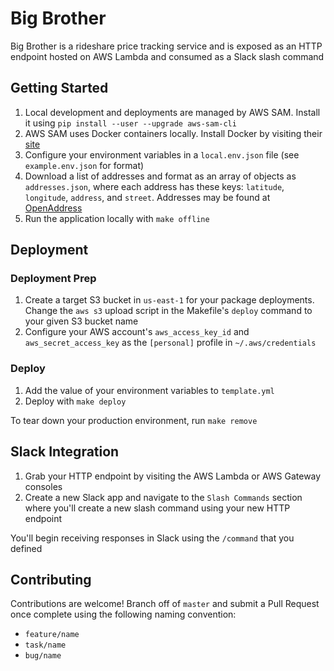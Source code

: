 # Big Brother

Big Brother is a rideshare price tracking service and is exposed as an HTTP endpoint hosted on AWS Lambda and consumed as a Slack slash command

## Getting Started

1. Local development and deployments are managed by AWS SAM. Install it using `pip install --user --upgrade aws-sam-cli`
2. AWS SAM uses Docker containers locally. Install Docker by visiting their [site](https://docs.docker.com/docker-for-mac/install/)
3. Configure your environment variables in a `local.env.json` file (see `example.env.json` for format)
4. Download a list of addresses and format as an array of objects as `addresses.json`, where each address has these keys: `latitude`, `longitude`, `address`, and `street`. Addresses may be found at [OpenAddress](http://openaddresses.io)
5. Run the application locally with `make offline`

## Deployment

### Deployment Prep

1. Create a target S3 bucket in `us-east-1` for your package deployments. Change the `aws s3` upload script in the Makefile's `deploy` command to your given S3 bucket name
2. Configure your AWS account's `aws_access_key_id` and `aws_secret_access_key` as the `[personal]` profile in `~/.aws/credentials`

### Deploy

1. Add the value of your environment variables to `template.yml`
2. Deploy with `make deploy`

To tear down your production environment, run `make remove`

## Slack Integration

1. Grab your HTTP endpoint by visiting the AWS Lambda or AWS Gateway consoles
2. Create a new Slack app and navigate to the `Slash Commands` section where you'll create a new slash command using your new HTTP endpoint

You'll begin receiving responses in Slack using the `/command` that you defined

## Contributing

Contributions are welcome! Branch off of `master` and submit a Pull Request once complete using the following naming convention:

- `feature/name`
- `task/name`
- `bug/name`
